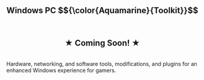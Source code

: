 
<h1 align="center" style="font-size: 150%;">
  Windows PC $${\color{Aquamarine}{Toolkit}}$$
  <br>
</h1>
<br>
<h2 align="center" style="font-size: 150%;">
  ★ Coming Soon! ★
</h2>
<br>
  Hardware, networking, and software tools, modifications, and plugins for an enhanced Windows experience for gamers.
</p>

